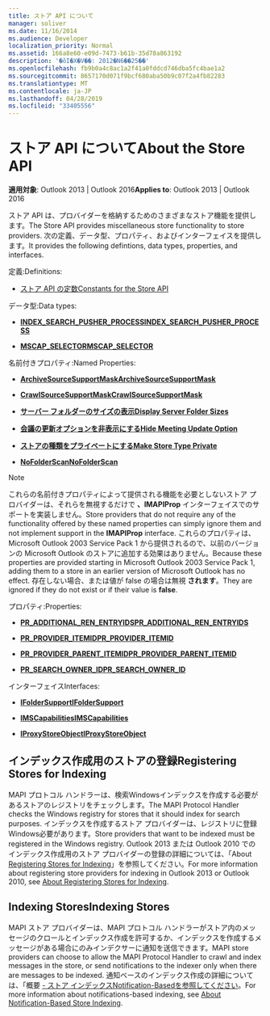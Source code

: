 ```yaml
---
title: ストア API について
manager: soliver
ms.date: 11/16/2014
ms.audience: Developer
localization_priority: Normal
ms.assetid: 166a8e60-e09d-7473-b61b-35d78a863192
description: '�ŏI�X�V��: 2012�N6��25��'
ms.openlocfilehash: fb9b0a4c8ac1a2f41a0fddcd746dba5fc4bae1a2
ms.sourcegitcommit: 8657170d071f9bcf680aba50b9c07f2a4fb82283
ms.translationtype: MT
ms.contentlocale: ja-JP
ms.lasthandoff: 04/28/2019
ms.locfileid: "33405556"
---
```

# <a name="about-the-store-api"></a><span data-ttu-id="421e3-103">ストア API について</span><span class="sxs-lookup"><span data-stu-id="421e3-103">About the Store API</span></span>

  
  
<span data-ttu-id="421e3-104">**適用対象**: Outlook 2013 | Outlook 2016</span><span class="sxs-lookup"><span data-stu-id="421e3-104">**Applies to**: Outlook 2013 | Outlook 2016</span></span> 
  
<span data-ttu-id="421e3-105">ストア API は、プロバイダーを格納するためのさまざまなストア機能を提供します。</span><span class="sxs-lookup"><span data-stu-id="421e3-105">The Store API provides miscellaneous store functionality to store providers.</span></span> <span data-ttu-id="421e3-106">次の定義、データ型、プロパティ、およびインターフェイスを提供します。</span><span class="sxs-lookup"><span data-stu-id="421e3-106">It provides the following defintions, data types, properties, and interfaces.</span></span>
  
<span data-ttu-id="421e3-107">定義:</span><span class="sxs-lookup"><span data-stu-id="421e3-107">Definitions:</span></span>
  
- [<span data-ttu-id="421e3-108">ストア API の定数</span><span class="sxs-lookup"><span data-stu-id="421e3-108">Constants for the Store API</span></span>](mapi-constants.md)
    
<span data-ttu-id="421e3-109">データ型:</span><span class="sxs-lookup"><span data-stu-id="421e3-109">Data types:</span></span>
  
- <span data-ttu-id="421e3-110">**[INDEX_SEARCH_PUSHER_PROCESS](index_search_pusher_process.md)**</span><span class="sxs-lookup"><span data-stu-id="421e3-110">**[INDEX_SEARCH_PUSHER_PROCESS](index_search_pusher_process.md)**</span></span>
    
- <span data-ttu-id="421e3-111">**[MSCAP_SELECTOR](mscap_selector.md)**</span><span class="sxs-lookup"><span data-stu-id="421e3-111">**[MSCAP_SELECTOR](mscap_selector.md)**</span></span>
    
<span data-ttu-id="421e3-112">名前付きプロパティ:</span><span class="sxs-lookup"><span data-stu-id="421e3-112">Named Properties:</span></span>
  
- <span data-ttu-id="421e3-113">**[ArchiveSourceSupportMask](archivesourcesupportmask.md)**</span><span class="sxs-lookup"><span data-stu-id="421e3-113">**[ArchiveSourceSupportMask](archivesourcesupportmask.md)**</span></span>
    
- <span data-ttu-id="421e3-114">**[CrawlSourceSupportMask](crawlsourcesupportmask.md)**</span><span class="sxs-lookup"><span data-stu-id="421e3-114">**[CrawlSourceSupportMask](crawlsourcesupportmask.md)**</span></span>
    
- <span data-ttu-id="421e3-115">**[サーバー フォルダーのサイズの表示](display-server-folder-sizes-property.md)**</span><span class="sxs-lookup"><span data-stu-id="421e3-115">**[Display Server Folder Sizes](display-server-folder-sizes-property.md)**</span></span>
    
- <span data-ttu-id="421e3-116">**[会議の更新オプションを非表示にする](hide-meeting-update-option-property.md)**</span><span class="sxs-lookup"><span data-stu-id="421e3-116">**[Hide Meeting Update Option](hide-meeting-update-option-property.md)**</span></span>
    
- <span data-ttu-id="421e3-117">**[ストアの種類をプライベートにする](make-store-type-private-property.md)**</span><span class="sxs-lookup"><span data-stu-id="421e3-117">**[Make Store Type Private](make-store-type-private-property.md)**</span></span>
    
- <span data-ttu-id="421e3-118">**[NoFolderScan](nofolderscan.md)**</span><span class="sxs-lookup"><span data-stu-id="421e3-118">**[NoFolderScan](nofolderscan.md)**</span></span>
    
> [!NOTE]
> <span data-ttu-id="421e3-119">これらの名前付きプロパティによって提供される機能を必要としないストア プロバイダーは、それらを無視するだけで **、IMAPIProp** インターフェイスでのサポートを実装しません。</span><span class="sxs-lookup"><span data-stu-id="421e3-119">Store providers that do not require any of the functionality offered by these named properties can simply ignore them and not implement support in the **IMAPIProp** interface.</span></span> <span data-ttu-id="421e3-120">これらのプロパティは、Microsoft Outlook 2003 Service Pack 1 から提供されるので、以前のバージョンの Microsoft Outlook のストアに追加する効果はありません。</span><span class="sxs-lookup"><span data-stu-id="421e3-120">Because these properties are provided starting in Microsoft Outlook 2003 Service Pack 1, adding them to a store in an earlier version of Microsoft Outlook has no effect.</span></span> <span data-ttu-id="421e3-121">存在しない場合、または値が false の場合は無視 **されます**。</span><span class="sxs-lookup"><span data-stu-id="421e3-121">They are ignored if they do not exist or if their value is **false**.</span></span> 
  
<span data-ttu-id="421e3-122">プロパティ:</span><span class="sxs-lookup"><span data-stu-id="421e3-122">Properties:</span></span>
  
- <span data-ttu-id="421e3-123">**[PR_ADDITIONAL_REN_ENTRYIDS](pidtagadditionalrenentryids-canonical-property.md)**</span><span class="sxs-lookup"><span data-stu-id="421e3-123">**[PR_ADDITIONAL_REN_ENTRYIDS](pidtagadditionalrenentryids-canonical-property.md)**</span></span>
    
- <span data-ttu-id="421e3-124">**[PR_PROVIDER_ITEMID](pidtagprovideritemid-canonical-property.md)**</span><span class="sxs-lookup"><span data-stu-id="421e3-124">**[PR_PROVIDER_ITEMID](pidtagprovideritemid-canonical-property.md)**</span></span>
    
- <span data-ttu-id="421e3-125">**[PR_PROVIDER_PARENT_ITEMID](pidtagproviderparentitemid-canonical-property.md)**</span><span class="sxs-lookup"><span data-stu-id="421e3-125">**[PR_PROVIDER_PARENT_ITEMID](pidtagproviderparentitemid-canonical-property.md)**</span></span>
    
- <span data-ttu-id="421e3-126">**[PR_SEARCH_OWNER_ID](pidtagsearchownerid-canonical-property.md)**</span><span class="sxs-lookup"><span data-stu-id="421e3-126">**[PR_SEARCH_OWNER_ID](pidtagsearchownerid-canonical-property.md)**</span></span>
    
<span data-ttu-id="421e3-127">インターフェイス</span><span class="sxs-lookup"><span data-stu-id="421e3-127">Interfaces:</span></span>
  
- <span data-ttu-id="421e3-128">**[IFolderSupport](ifoldersupportiunknown.md)**</span><span class="sxs-lookup"><span data-stu-id="421e3-128">**[IFolderSupport](ifoldersupportiunknown.md)**</span></span>
    
- <span data-ttu-id="421e3-129">**[IMSCapabilities](imscapabilitiesiunknown.md)**</span><span class="sxs-lookup"><span data-stu-id="421e3-129">**[IMSCapabilities](imscapabilitiesiunknown.md)**</span></span>
    
- <span data-ttu-id="421e3-130">**[IProxyStoreObject](iproxystoreobject.md)**</span><span class="sxs-lookup"><span data-stu-id="421e3-130">**[IProxyStoreObject](iproxystoreobject.md)**</span></span>
    
## <a name="registering-stores-for-indexing"></a><span data-ttu-id="421e3-131">インデックス作成用のストアの登録</span><span class="sxs-lookup"><span data-stu-id="421e3-131">Registering Stores for Indexing</span></span>

<span data-ttu-id="421e3-132">MAPI プロトコル ハンドラーは、検索Windowsインデックスを作成する必要があるストアのレジストリをチェックします。</span><span class="sxs-lookup"><span data-stu-id="421e3-132">The MAPI Protocol Handler checks the Windows registry for stores that it should index for search purposes.</span></span> <span data-ttu-id="421e3-133">インデックスを作成するストア プロバイダーは、レジストリに登録Windows必要があります。</span><span class="sxs-lookup"><span data-stu-id="421e3-133">Store providers that want to be indexed must be registered in the Windows registry.</span></span> <span data-ttu-id="421e3-134">Outlook 2013 または Outlook 2010 でのインデックス作成用のストア プロバイダーの登録の詳細については、「About [Registering Stores for Indexing](about-registering-stores-for-indexing.md)」を参照してください。</span><span class="sxs-lookup"><span data-stu-id="421e3-134">For more information about registering store providers for indexing in Outlook 2013 or Outlook 2010, see [About Registering Stores for Indexing](about-registering-stores-for-indexing.md).</span></span>
  
## <a name="indexing-stores"></a><span data-ttu-id="421e3-135">Indexing Stores</span><span class="sxs-lookup"><span data-stu-id="421e3-135">Indexing Stores</span></span>

<span data-ttu-id="421e3-136">MAPI ストア プロバイダーは、MAPI プロトコル ハンドラーがストア内のメッセージのクロールとインデックス作成を許可するか、インデックスを作成するメッセージがある場合にのみインデクサーに通知を送信できます。</span><span class="sxs-lookup"><span data-stu-id="421e3-136">MAPI store providers can choose to allow the MAPI Protocol Handler to crawl and index messages in the store, or send notifications to the indexer only when there are messages to be indexed.</span></span> <span data-ttu-id="421e3-137">通知ベースのインデックス作成の詳細については、「概要 [- ストア インデックスNotification-Basedを参照してください](about-notification-based-store-indexing.md)。</span><span class="sxs-lookup"><span data-stu-id="421e3-137">For more information about notifications-based indexing, see [About Notification-Based Store Indexing](about-notification-based-store-indexing.md).</span></span>
  

